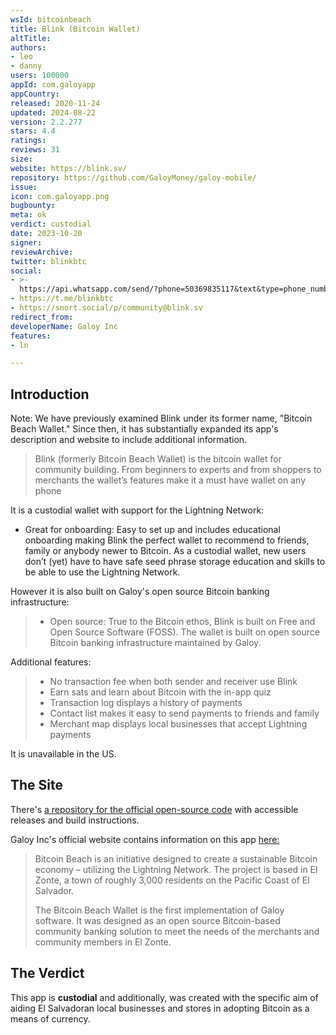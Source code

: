 ```yaml
---
wsId: bitcoinbeach
title: Blink (Bitcoin Wallet)
altTitle: 
authors:
- leo
- danny
users: 100000
appId: com.galoyapp
appCountry: 
released: 2020-11-24
updated: 2024-08-22
version: 2.2.277
stars: 4.4
ratings: 
reviews: 31
size: 
website: https://blink.sv/
repository: https://github.com/GaloyMoney/galoy-mobile/
issue: 
icon: com.galoyapp.png
bugbounty: 
meta: ok
verdict: custodial
date: 2023-10-20
signer: 
reviewArchive: 
twitter: blinkbtc
social:
- >-
  https://api.whatsapp.com/send/?phone=50369835117&text&type=phone_number&app_absent=0
- https://t.me/blinkbtc
- https://snort.social/p/community@blink.sv
redirect_from: 
developerName: Galoy Inc
features:
- ln

---
```


## Introduction

Note: We have previously examined Blink under its former name, "Bitcoin Beach Wallet." Since then, it has substantially expanded its app's description and website to include additional information.

> Blink (formerly Bitcoin Beach Wallet) is the bitcoin wallet for community building. From beginners to experts and from shoppers to merchants the wallet’s features make it a must have wallet on any phone

It is a custodial wallet with support for the Lightning Network:

- Great for onboarding: Easy to set up and includes educational onboarding making Blink the perfect wallet to recommend to friends, family or anybody newer to Bitcoin. As a custodial wallet, new users don’t (yet) have to have safe seed phrase storage education and skills to be able to use the Lightning Network.

However it is also built on Galoy's open source Bitcoin banking infrastructure:

> - Open source: True to the Bitcoin ethos, Blink is built on Free and Open Source Software (FOSS). The wallet is built on open source Bitcoin banking infrastructure maintained by Galoy.

Additional features:

> - No transaction fee when both sender and receiver use Blink
> - Earn sats and learn about Bitcoin with the in-app quiz
> - Transaction log displays a history of payments
> - Contact list makes it easy to send payments to friends and family
> - Merchant map displays local businesses that accept Lightning payments

It is unavailable in the US.

## The Site

There's [a repository for the official open-source code](https://github.com/GaloyMoney/galoy) with accessible releases and build instructions.

Galoy Inc's official website contains information on this app [here:](https://galoy.io/bitcoin-beach-wallet/)

> Bitcoin Beach is an initiative designed to create a sustainable Bitcoin economy – utilizing the Lightning Network. The project is based in El Zonte, a town of roughly 3,000 residents on the Pacific Coast of El Salvador.
>
> The Bitcoin Beach Wallet is the first implementation of Galoy software. It was designed as an open source Bitcoin-based community banking solution to meet the needs of the merchants and community members in El Zonte.

## The Verdict

This app is **custodial** and additionally, was created with the specific aim of aiding El Salvadoran local businesses and stores in adopting Bitcoin as a means of currency. 